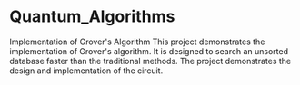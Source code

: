 # Quantum_Algorithms
Implementation of Grover's Algorithm 
This project demonstrates the implementation of Grover's algorithm. It is designed to search an unsorted database faster than the traditional methods. The project demonstrates the design and implementation of the circuit.

